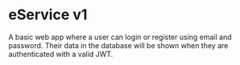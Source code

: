 # eService v1
A basic web app where a user can login or register using email and password. Their data in the database will be shown when they are authenticated with a valid JWT.